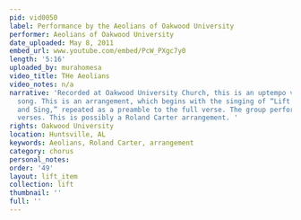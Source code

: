 ```yaml
---
pid: vid0050
label: Performance by the Aeolians of Oakwood University
performer: Aeolians of Oakwood University
date_uploaded: May 8, 2011
embed_url: www.youtube.com/embed/PcW_PXgc7y0
length: '5:16'
uploaded_by: murahomesa
video_title: THe Aeolians
video_notes: n/a
narrative: 'Recorded at Oakwood University Church, this is an uptempo version of the
  song. This is an arrangement, which begins with the singing of “Lift Every Voice
  and Sing,” repeated as a preamble to the full verse. The group performs all three
  verses. This is possibly a Roland Carter arrangement. '
rights: Oakwood University
location: Huntsville, AL
keywords: Aeolians, Roland Carter, arrangement
category: chorus
personal_notes: 
order: '49'
layout: lift_item
collection: lift
thumbnail: ''
full: ''
---
```

